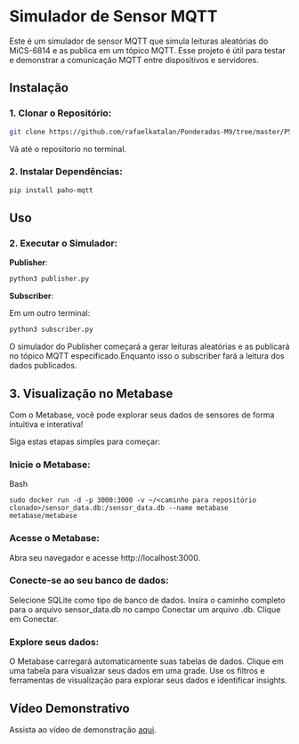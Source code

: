 # Simulador de Sensor MQTT

Este é um simulador de sensor MQTT que simula leituras aleatórias do MiCS-6814 e as publica em um tópico MQTT. Esse projeto é útil para testar e demonstrar a comunicação MQTT entre dispositivos e servidores.

## Instalação

### 1. **Clonar o Repositório:**
   ```bash
   git clone https://github.com/rafaelkatalan/Ponderadas-M9/tree/master/P5
   ```
   Vá até o repositorio no terminal.

### 2. **Instalar Dependências:**

   ```bash
   pip install paho-mqtt
   ```
   
## Uso


### 2. **Executar o Simulador:**

**Publisher**:

   ```bash
   python3 publisher.py
   ```
**Subscriber**:

Em um outro terminal:

   ```bash
   python3 subscriber.py
   ```

   O simulador do Publisher começará a gerar leituras aleatórias e as publicará no tópico MQTT especificado.Enquanto isso o subscriber fará a leitura dos dados publicados.

## 3. Visualização no Metabase
Com o Metabase, você pode explorar seus dados de sensores de forma intuitiva e interativa!

Siga estas etapas simples para começar:

### Inicie o Metabase:

Bash
```
sudo docker run -d -p 3000:3000 -v ~/<caminho para repositório clonado>/sensor_data.db:/sensor_data.db --name metabase metabase/metabase
```

### Acesse o Metabase:

Abra seu navegador e acesse http://localhost:3000.

### Conecte-se ao seu banco de dados:

Selecione SQLite como tipo de banco de dados.
Insira o caminho completo para o arquivo sensor_data.db no campo Conectar um arquivo .db.
Clique em Conectar.

### Explore seus dados:

O Metabase carregará automaticamente suas tabelas de dados.
Clique em uma tabela para visualizar seus dados em uma grade.
Use os filtros e ferramentas de visualização para explorar seus dados e identificar insights.

## Vídeo Demonstrativo

Assista ao vídeo de demonstração [aqui]().

